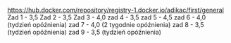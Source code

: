 https://hub.docker.com/repository/registry-1.docker.io/adikac/first/general
Zad 1 - 3,5
Zad 2 - 3,5
Zad 3 - 4,0
zad 4 - 3,5
zad 5 - 4,5
zad 6 - 4,0 (tydzień opóźnienia)
zad 7 - 4,0 (2 tygodnie opóźnienia)
zad 8 - 3,5 (tydzień opóźnienia)
zad 9 - 3,5 (tydzień opóźnienia)